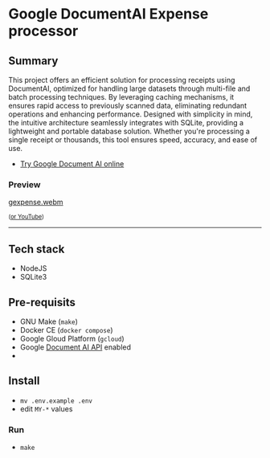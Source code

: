 # Google DocumentAI Expense processor 

## Summary 
This project offers an efficient solution for processing receipts using DocumentAI, optimized for handling large datasets through multi-file and batch processing techniques. By leveraging caching mechanisms, it ensures rapid access to previously scanned data, eliminating redundant operations and enhancing performance. Designed with simplicity in mind, the intuitive architecture seamlessly integrates with SQLite, providing a lightweight and portable database solution. Whether you're processing a single receipt or thousands, this tool ensures speed, accuracy, and ease of use.

- <a href="https://cloud.google.com/document-ai/docs/drag-and-drop"> Try Google Document AI online </a>


### Preview

[gexpense.webm](https://github.com/shellcatt/gexpense/assets/1937010/24d2a776-60e6-43d8-83d6-0b5ef831493c)

<small>(<a href="https://youtu.be/iMyxBJkGrq0" target="_blank">or YouTube</a>)</small>

---
## Tech stack
- NodeJS
- SQLite3

## Pre-requisits
- GNU Make (`make`)
- Docker CE (`docker compose`)
- Google Gloud Platform (`gcloud`)
- Google <a href="#">Document AI API</a> enabled 
- 
<!-- TODO: Explain processor & service account setup -->


## Install

- `mv .env.example .env`
- edit `MY-*` values


### Run 
- `make`

